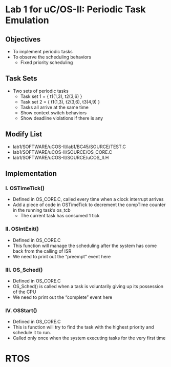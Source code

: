 # Lab 1 for uC/OS-II: Periodic Task Emulation

## Objectives
- To implement periodic tasks
- To observe the scheduling behaviors
  - Fixed priority scheduling

## Task Sets
- Two sets of periodic tasks
  - Task set 1 = { t1(1,3), t2(3,6) }
  - Task set 2 = { t1(1,3), t2(3,6), t3(4,9) }
  - Tasks all arrive at the same time
  - Show context switch behaviors
  - Show deadline violations if there is any

## Modify List
- lab1/SOFTWARE/uCOS-II/lab1/BC45/SOURCE/TEST.C
- lab1/SOFTWARE/uCOS-II/SOURCE/OS_CORE.C
- lab1/SOFTWARE/uCOS-II/SOURCE/uCOS_II.H

## Implementation
### I. OSTimeTick()
- Defined in OS_CORE.C, called every time when a clock interrupt arrives
- Add a piece of code in OSTimeTick to decrement the compTime counter in the running task’s os_tcb
  - The current task has consumed 1 tick
### II. OSIntExit()
- Defined in OS_CORE.C
- This function will manage the scheduling after the system has come back from the calling of ISR
- We need to print out the “preempt” event here
### III. OS_Sched()
- Defined in OS_CORE.C
- OS_Sched() is called when a task is voluntarily giving up its possession of the CPU
- We need to print out the “complete” event here
### IV. OSStart()
- Defined in OS_CORE.C
- This is function will try to find the task with the highest priority and schedule it to run.
- Called only once when the system executing tasks for the very first time
# RTOS
